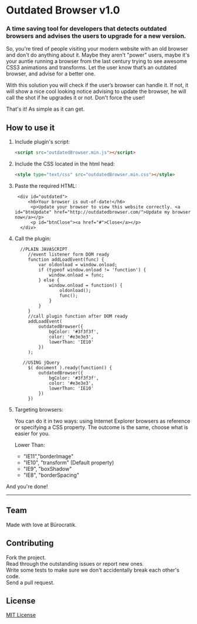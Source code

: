 # Outdated Browser v1.0

### A time saving tool for developers that detects outdated browsers and advises the users to upgrade for a new version.

So, you're tired of people visiting your modern website with an old browser and don't do anything about it. Maybe they aren't "power" users, maybe it's your auntie running a browser from the last century trying to see awesome CSS3 animations and transforms. Let the user know that’s an outdated browser, and advise for a better one.

With this solution you will check if the user’s browser can handle it. If not, it will show a nice cool looking notice advising to update the browser, he will call the shot if he upgrades it or not. Don't force the user!

That's it! As simple as it can get.


## How to use it


1. Include plugin's script:

    ```html
    <script src="outdatedBrowser.min.js"></script>
    ```

2. Include the CSS located in the html head:

    ```html
    <style type="text/css" src="outdatedBrowser.min.css"></style>
    ```

3. Paste the required HTML:

        <div id="outdated">
            <h6>Your browser is out-of-date!</h6>
             <p>Update your browser to view this website correctly. <a id="btnUpdate" href="http://outdatedbrowser.com/">Update my browser now</a></p>
             <p id="btnClose"><a href="#">Close</a></p>
         </div>





4. Call the plugin:

         //PLAIN JAVASCRIPT
            //event listener form DOM ready
            function addLoadEvent(func) {
                var oldonload = window.onload;
                if (typeof window.onload != 'function') {
                    window.onload = func;
                } else {
                    window.onload = function() {
                        oldonload();
                        func();
                    }
                }
            }
            //call plugin function after DOM ready
            addLoadEvent(
                outdatedBrowser({
                    bgColor: '#3f3f3f',
                    color: '#e3e3e3',
                    lowerThan: 'IE10'
                })
            );

          //USING jQuery
            $( document ).ready(function() {
                outdatedBrowser({
                    bgColor: '#3f3f3f',
                    color: '#e3e3e3',
                    lowerThan: 'IE10'
                })
            })


5. Targeting browsers:

    You can do it in two ways: using Internet Explorer browsers as reference or specifying a CSS property. The outcome is the same, choose what is easier for you.

    
    Lower Than:
    * "IE11","borderImage"
    * "IE10", "transform" (Default property)
    * "IE9", "boxShadow"
    * "IE8", "borderSpacing"


And you're done! 
***

<!--## Structure

The basic structure of the project is given in the following way:


    ├── demo/
    │   └── index.html
    ├── imgs/
    │   └── outdatedBrowser-close.gif
    ├── src/
    │   ├── jquery.easing.1.3.min.js
    │   ├── jquery.min.js
    │   ├── jquery.outdatedBrowser.js
    │   ├── jquery.outdatedBrowser.min.js
    │   └── outdatedBrowser.css-->


## Team

Made with love at Bürocratik.


## Contributing

Fork the project.
<br>Read through the outstanding issues or report new ones.
<br>Write some tests to make sure we don't accidentally break each other's code.
<br>Send a pull request.


## License

[MIT License](http://zenorocha.mit-license.org/)
